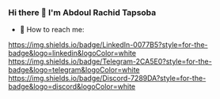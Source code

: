### Hi there 👋 I'm Abdoul Rachid Tapsoba

<!--
**Prodevking1/Prodevking1** is a ✨ _special_ ✨ repository because its `README.md` (this file) appears on your GitHub profile.

Here are some ideas to get you started:

- 🔭 I’m currently working on ...
- 🌱 I’m currently learning ...
- 👯 I’m looking to collaborate on ...
- 🤔 I’m looking for help with ...
- 💬 Ask me about ...
- 📫 How to reach me: ...
- 😄 Pronouns: ...
- ⚡ Fun fact: ...
-->

- 🤝 How to reach me:


https://img.shields.io/badge/LinkedIn-0077B5?style=for-the-badge&logo=linkedin&logoColor=white   https://img.shields.io/badge/Telegram-2CA5E0?style=for-the-badge&logo=telegram&logoColor=white    https://img.shields.io/badge/Discord-7289DA?style=for-the-badge&logo=discord&logoColor=white     
